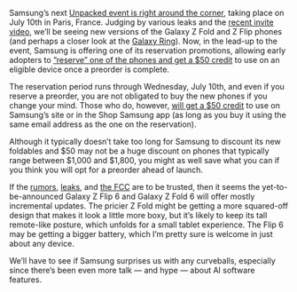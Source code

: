 Samsung’s next [Unpacked event is right around the corner](/2024/6/25/24178801/samsung-unpacked-summer-2024-galaxy-z-fold-6-ring), taking place on July 10th in Paris, France. Judging by various leaks and the [recent invite video](https://youtu.be/vrQIqgPDw00?si=8D5GF84jqtwecxiq), we’ll be seeing new versions of the Galaxy Z Fold and Z Flip phones (and perhaps a closer look at the [Galaxy Ring](/2024/1/17/24041859/samsung-smart-galaxy-ring-unpacked)). Now, in the lead-up to the event, Samsung is offering one of its reservation promotions, allowing early adopters to [”reserve” one of the phones and get a $50 credit](https://howl.link/c95h2ku3kxa7z) to use on an eligible device once a preorder is complete.

The reservation period runs through Wednesday, July 10th, and even if you reserve a preorder, you are not obligated to buy the new phones if you change your mind. Those who do, however, [will get a $50 credit](https://howl.link/c95h2ku3kxa7z) to use on Samsung’s site or in the Shop Samsung app (as long as you buy it using the same email address as the one on the reservation).

Although it typically doesn’t take too long for Samsung to discount its new foldables and $50 may not be a huge discount on phones that typically range between $1,000 and $1,800, you might as well save what you can if you think you will opt for a preorder ahead of launch.

If the [rumors](/2024/5/30/24167731/another-look-at-the-boxy-galaxy-z-fold-6), [leaks](/2024/6/14/24178509/samsung-galaxy-z-fold-6-prototype-boxier-design), and [the FCC](/2024/5/28/24166632/galaxy-z-flip-6-smart-ring-size-battery-capacity-leaks) are to be trusted, then it seems the yet-to-be-announced Galaxy Z Flip 6 and Galaxy Z Fold 6 will offer mostly incremental updates. The pricier Z Fold might be getting a more squared-off design that makes it look a little more boxy, but it’s likely to keep its tall remote-like posture, which unfolds for a small tablet experience. The Flip 6 may be getting a bigger battery, which I’m pretty sure is welcome in just about any device.

We’ll have to see if Samsung surprises us with any curveballs, especially since there’s been even more talk — and hype — about AI software features.
